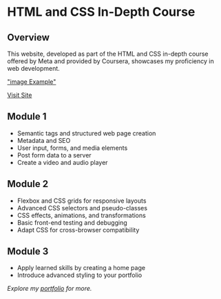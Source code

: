 # HTML and CSS In-Depth Course

## Overview

This website, developed as part of the HTML and CSS in-depth course offered by Meta and provided by Coursera, showcases my proficiency in web development.

["image Example"](./assets/images/finalScreen.jpg)

[Visit Site](https://)

## Module 1

- Semantic tags and structured web page creation
- Metadata and SEO
- User input, forms, and media elements
- Post form data to a server
- Create a video and audio player

## Module 2

- Flexbox and CSS grids for responsive layouts
- Advanced CSS selectors and pseudo-classes
- CSS effects, animations, and transformations
- Basic front-end testing and debugging
- Adapt CSS for cross-browser compatibility

## Module 3

- Apply learned skills by creating a home page
- Introduce advanced styling to your portfolio

_Explore my [portfolio](https://hossam43.github.io/my-portfolio/) for more._
